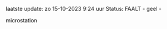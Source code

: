 laatste update: 
zo 15-10-2023  9:24   uur 
Status: FAALT - geel - 
<div class="service Y">microstation</div>